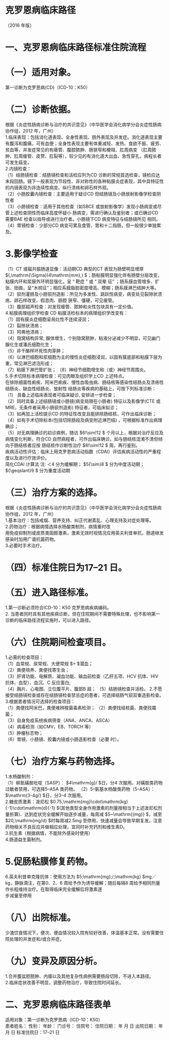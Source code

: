 # 克罗恩病临床路径  
（2016 年版）  
# 一、克罗恩病临床路径标准住院流程  
# （一）适用对象。  
第一诊断为克罗恩病(CD)（ICD-10：K50）  
# （二）诊断依据。  
根据《炎症性肠病诊断与治疗的共识意见》（中华医学会消化病学分会炎症性肠病协作组，2012 年，广州）  
1.临床表现：包括消化道表现、全身性表现、肠外表现及并发症。消化道表现主要有腹泻和腹痛，可有血便；全身性表现主要有体重减轻、发热、食欲不振、疲劳、贫血等，并发症常见的有瘘管、腹腔脓肿、肠狭窄和梗阻、肛周病变 （肛周脓肿、肛周瘘管、皮赘、肛裂等），较少见的有消化道大出血、急性穿孔，病程长者可发生癌变。  
2.内镜检查：  
（1）结肠镜检查：结肠镜检查和活检应列为CD 诊断的常规首选检查，镜检应达末段回肠。镜下一般表现为节段性、非对称性的各种粘膜炎症表现，其中具特征性的内镜表现为非连续性病变、纵行溃疡和卵石样外观。  
（2）小肠胶囊内镜检查：主要适用于疑诊CD 但结肠镜及小肠放射影像学检查阴性者  
（3）小肠镜检查：适用于其他检查（如SBCE 或放射影像学）发现小肠病变或尽管上述检查阴性而临床高度怀疑小 肠病变，需进行确认及鉴别者；或已确诊CD 需要BAE 检查以指导或进行治疗者。小肠镜下CD 病变特征与结肠镜所见 相同。  
（4）胃镜检查：少部分CD 病变可累及食管、胃和十二指肠，但一般很少单独累及。  
# 3.影像学检查  
（1）CT 或磁共振肠道显像：活动期CD 典型的CT 表现为肠壁明显增厚 $(\,\mathrm{\Sigma})4\mathrm{mm}\,) $；肠粘膜明显强化伴有肠壁分层改变，粘膜内环和浆膜外环明显强化，呈 “ 靶症 ” 或 “ 双晕 征” ；肠系膜血管增多、扩张、扭曲，呈“木梳征”；相应系膜脂肪密度增高、模糊；肠系膜淋巴结肿大等。  
（2）钡剂灌肠及小肠钡剂造影：所见为多发性、跳跃性病变，病变处见裂隙状溃疡、卵石样改变、假息肉、肠腔 狭窄、僵硬，可见瘘管。  
（3）腹部超声检查：对发现瘘管、脓肿和炎性包块具有一定价值。  
4.粘膜病理组织学检查 CD 粘膜活检标本的病理组织学改变有：  
（1）固有膜炎症细胞呈局灶性不连续浸润；  
（2）裂隙状溃疡；  
（3）阿弗他溃疡；  
（4）隐窝结构异常, 腺体增生，个别隐窝脓肿，粘液分泌减少不明显，可见幽门腺化生或潘氏细胞化生；  
（5）非干酪样坏死性肉芽肿；  
（6）以淋巴细胞和浆细胞为主的慢性炎症细胞浸润，以固有膜底部和粘膜下层为重，常见淋巴滤泡形成；  
（7）粘膜下淋巴管扩张； （8）神经节细胞增生和（或）神经节周围炎。  
5.手术切除标本病理检查：可见肉眼及组织学上CD 上述特点。  
在排除细菌性痢疾、阿米巴痢疾、慢性血吸虫病、肠结核等感染性结肠炎及溃疡性结肠炎、缺血性结肠炎、放射性 结肠炎等疾病的基础上，可按下列标准诊断：  
（1） 具备上述临床表现者可临床疑诊, 安排进一步检查；  
（2）同时具备上述结肠镜或小肠镜(病变局限在小肠者) 特征以及影像学(CTE 或MRE，无条件者采用小肠钡剂造影) 特征者，可临床拟诊；  
（3）如再加上活检提示CD 的特征性改变且能排除肠结核，可作出临床诊断；  
（4）如有手术切除标本(包括切除肠段及病变附近淋巴结) ，可根据标准作出病理确诊；  
（5）对无病理确诊的初诊病例，随访 $6\!\sim\!12 $ 个月以上，根据对治疗反应及病情变化判断，符合CD 自然病程者，可作出临床确诊。如与肠结核混淆不清但倾向于肠结核者应按 肠结核作诊断性治疗 $8\!\sim\!12 $ 周，再行鉴别。  
疾病活动性评估：临床上用克罗恩病活动指数（CDAI）评估疾病活动性的严重程度以及进行疗效评价。  
简化CDAI 计算法 
注: ＜4 分为缓解期； $5{\sim}8 $ 分为中度活动期； ${\geqslant}9 $ 分为重度活动期  
# （三）治疗方案的选择。  
根据《炎症性肠病诊断与治疗的共识意见》（中华医学会消化病学分会炎症性肠病协作组，2012 年，广州）  
1.基本治疗：包括戒烟、营养支持、纠正代谢紊乱、心理支持及对症处理等。  
2.药物治疗：根据病情选择水杨酸类制剂，病情重时改  
用免疫抑制剂或皮质类固醇激素，激素无效时视情况应用英夫利昔单抗，肠道继发感染时加用广谱抗菌药物。  
3.必要时手术治疗。  
# （四）标准住院日为17–21 日。  
# （五）进入路径标准。  
1.第一诊断必须符合ICD-10：K50 克罗恩病疾病编码。  
2. 当患者同时具有其他疾病诊断，但在住院期间不需要特殊处理，也不影响第一诊断的临床路径流程实施时，可以进入路径。  
# （六）住院期间检查项目。  
1.必需的检查项目：  
（1）血常规、尿常规、大便常规 $+ $潜血；  
（2）粪便培养、粪便找寄生虫；  
（3）肝肾功能、电解质、凝血功能、输血前检查（乙肝五项、HCV 抗体、HIV 抗体、血型）、血沉、C 反应蛋白;  
（4）胸片、心电图、立位腹平片、腹部B 超； （5）结肠镜检查并活检。 2.不愿接受结肠镜检查或存在结肠镜检查禁忌症的患者，可选择结肠气钡双重造影检查。  
3.根据患者情况可选择的检查项目：  
（1）粪便找阿米巴，粪便难辨梭菌毒素检测； （2）粪便找结核菌、粪便找霉菌；  
（3）自身免疫系统疾病筛查（ANA、ANCA、ASCA）  
（4）病毒检测（如CMV、EB、TORCH 等）  
（5）肿瘤标志物；  
（6）胃镜、小肠镜、胶囊内镜或小肠造影检查（必要 时）。  
# （七）治疗方案与药物选择。  
1.水杨酸制剂：  
（1）柳氮磺胺吡啶（SASP）： $4\mathrm{g}/ $日，分4 次服用。对磺胺类药物过敏者禁用，可选择5–ASA 类药物。 （2）5–氨基水杨酸类药物（5–ASA）： $\mathrm{3-4g/} $日，分3–4 次服用。  
2.糖皮质激素：泼尼松 $0.75,\mathrm{mg}\cdot\mathrm{kg}{-1}\cdot\mathrm{d}{-1} $(其他类型全身作用激素的剂量按相当于上述泼尼松剂量折算)．达到症状完全缓解开始逐步减量，每周减 $5~\mathrm{{mg}} $，减至 $20,\mathrm{mg/d} $时每周减2.5mg 至停用，快速减量会导致早期复发。注意药物相关不良反应并做相应处理，宜同时补充钙剂和维生素D。  
3.抗生素（根据病情，不能除外感染时使用）  
4.肠道益生菌制剂。  
# 5.促肠粘膜修复药物。  
6.英夫利昔单克隆抗体：使用方法为 $5\;\mathrm{mg}\;/\;\mathrm{kg} $mg／kg，静脉滴注，在第0、2、6 周给予作为诱导缓解；随后每隔8 周给予相同剂量作长程维持治疗。在取得临床完全缓解后将激素逐  
步减量至停用  
# （八）出院标准。  
少渣饮食情况下，便次、便血情况较入院有较好改善，体温基本正常。没有需要住院处理的并发症和/或合并症。  
# （九）变异及原因分析。  
1.合并腹盆腔脓肿、内瘘以及其他复杂性病例需要肠段切除，不进入本路径。  
2.临床症状改善不明显，调整药物治疗，导致住院时间延长。  
# 二、克罗恩病临床路径表单  
适用对象：第一诊断为克罗恩病（ICD-10：K50）  
患者姓名：           性别：       年龄：      门诊号：         住院号：              住院日期：     年    月   日 出院日期：     年    月    日 标准住院日：17–21 日  
